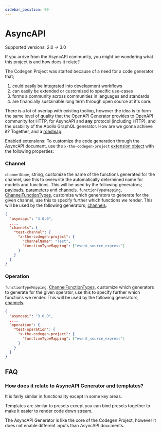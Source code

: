 ```yaml
---
sidebar_position: 99
---
```


# AsyncAPI
Supported versions: 2.0 -> 3.0

If you arrive from the AsyncAPI community, you might be wondering what this project is and how does it relate?

The Codegen Project was started because of a need for a code generator that;
1. could easily be integrated into development workflows
2. can easily be extended or customized to specific use-cases
3. forms a community across communities in languages and standards
4. are financially sustainable long term through open source at it's core.

There is a lot of overlap with existing tooling, however the idea is to form the same level of quality that the OpenAPI Generator provides to OpenAPI community for HTTP, for AsyncAPI and **any** protocol (including HTTP), and the usability of the Apollo GraphQL generator. How are we gonna achieve it? Together, and a [roadmap](https://github.com/orgs/the-codegen-project/projects/1/views/2).

Enabled extensions:
To customize the code generation through the AsyncAPI document, use the `x-the-codegen-project` [extension object](https://www.asyncapi.com/docs/reference/specification/v3.0.0#specificationExtensions) with the following properties:

### Channel

`channelName`, string, customize the name of the functions generated for the channel, use this to overwrite the automatically determined name for models and functions. This will be used by the following generators; [payloads](../generators/payloads.md), [parameters](../generators/parameters.md) and [channels](../generators/channels.md). 
`functionTypeMapping`, [ChannelFunctionTypes](https://the-codegen-project.org/docs/api/enumerations/ChannelFunctionTypes), customize which generators to generate for the given channel, use this to specify further which functions we render. This will be used by the following generators; [channels](../generators/channels.md). 

```json
{
  "asyncapi": "3.0.0",
  ...,
  "channels": {
    "test-channel": {
      "x-the-codegen-project": {
        "channelName": "Test",
        "functionTypeMapping": ["event_source_express"]
      }
    }
  }
}
```

### Operation

`functionTypeMapping`, [ChannelFunctionTypes](https://the-codegen-project.org/docs/api/enumerations/ChannelFunctionTypes), customize which generators to generate for the given operator, use this to specify further which functions we render. This will be used by the following generators; [channels](../generators/channels.md). 

```json
{
  "asyncapi": "3.0.0",
  ...,
  "operation": {
    "test-operation": {
      "x-the-codegen-project": {
        "functionTypeMapping": ["event_source_express"]
      }
    }
  }
}
```


## FAQ

### How does it relate to AsyncAPI Generator and templates?
It is fairly similar in functionality except in some key areas.

Templates are similar to presets except you can bind presets together to make it easier to render code down stream.

The AsyncAPI Generator is like the core of the Codegen Project, however it does not enable different inputs than AsyncAPI documents. 
